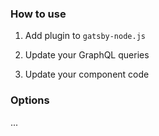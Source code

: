 ### How to use

1. Add plugin to `gatsby-node.js`

2. Update your GraphQL queries

3. Update your component code

### Options

...
